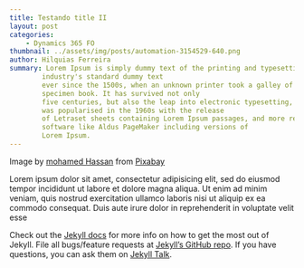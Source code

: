 ```yaml
---
title: Testando title II
layout: post
categories: 
    - Dynamics 365 FO
thumbnail: ../assets/img/posts/automation-3154529-640.png
author: Hilquias Ferreira
summary: Lorem Ipsum is simply dummy text of the printing and typesetting industry. Lorem Ipsum has been the
        industry's standard dummy text
        ever since the 1500s, when an unknown printer took a galley of type and scrambled it to make a type
        specimen book. It has survived not only
        five centuries, but also the leap into electronic typesetting, remaining essentially unchanged. It
        was popularised in the 1960s with the release
        of Letraset sheets containing Lorem Ipsum passages, and more recently with desktop publishing
        software like Aldus PageMaker including versions of
        Lorem Ipsum.
---
```


Image by <a href="https://pixabay.com/users/mohamed_hassan-5229782/?utm_source=link-attribution&amp;utm_medium=referral&amp;utm_campaign=image&amp;utm_content=3154529">mohamed Hassan</a> from <a href="https://pixabay.com/?utm_source=link-attribution&amp;utm_medium=referral&amp;utm_campaign=image&amp;utm_content=3154529">Pixabay</a>

Lorem ipsum dolor sit amet, consectetur adipisicing elit, sed do eiusmod tempor incididunt ut labore et dolore magna aliqua. Ut enim ad minim veniam, quis nostrud exercitation ullamco laboris nisi ut aliquip ex ea commodo consequat. Duis aute irure dolor in reprehenderit in voluptate velit esse

Check out the [Jekyll docs][jekyll-docs] for more info on how to get the most out of Jekyll. File all bugs/feature requests at [Jekyll’s GitHub repo][jekyll-gh]. If you have questions, you can ask them on [Jekyll Talk][jekyll-talk].

[jekyll-docs]: https://jekyllrb.com/docs/home
[jekyll-gh]:   https://github.com/jekyll/jekyll
[jekyll-talk]: https://talk.jekyllrb.com/
